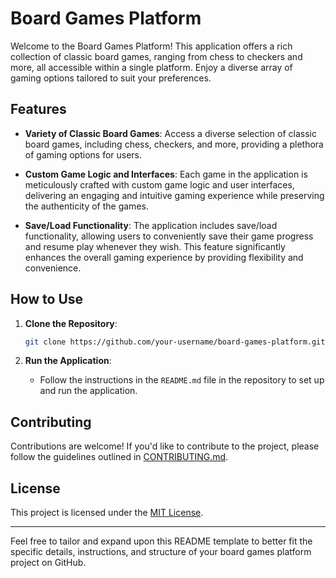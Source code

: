 # Board Games Platform

Welcome to the Board Games Platform! This application offers a rich collection of classic board games, ranging from chess to checkers and more, all accessible within a single platform. Enjoy a diverse array of gaming options tailored to suit your preferences.

## Features

- **Variety of Classic Board Games**: Access a diverse selection of classic board games, including chess, checkers, and more, providing a plethora of gaming options for users.

- **Custom Game Logic and Interfaces**: Each game in the application is meticulously crafted with custom game logic and user interfaces, delivering an engaging and intuitive gaming experience while preserving the authenticity of the games.

- **Save/Load Functionality**: The application includes save/load functionality, allowing users to conveniently save their game progress and resume play whenever they wish. This feature significantly enhances the overall gaming experience by providing flexibility and convenience.

## How to Use

1. **Clone the Repository**:
   ```bash
   git clone https://github.com/your-username/board-games-platform.git
   ```

2. **Run the Application**:
   - Follow the instructions in the `README.md` file in the repository to set up and run the application.

## Contributing

Contributions are welcome! If you'd like to contribute to the project, please follow the guidelines outlined in [CONTRIBUTING.md](CONTRIBUTING.md).

## License

This project is licensed under the [MIT License](LICENSE).

---

Feel free to tailor and expand upon this README template to better fit the specific details, instructions, and structure of your board games platform project on GitHub.
